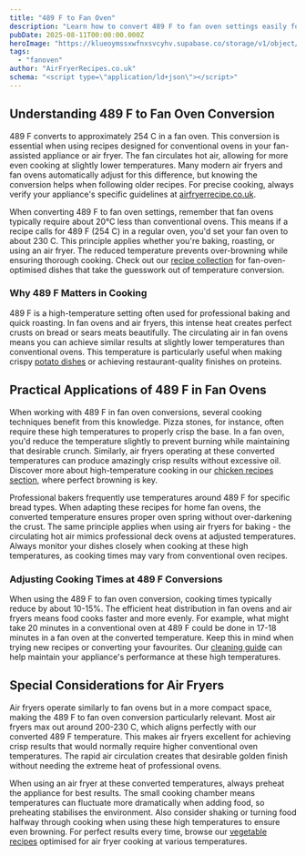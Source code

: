 ```yaml
---
title: "489 F to Fan Oven"
description: "Learn how to convert 489 F to fan oven settings easily for flawless air fryer and oven results every time. Get precise temperatures now!"
pubDate: 2025-08-11T00:00:00.000Z
heroImage: "https://klueoymssxwfnxsvcyhv.supabase.co/storage/v1/object/public/md/489-f-to-fan-oven-c94cafae.png"
tags:
  - "fanoven"
author: "AirFryerRecipes.co.uk"
schema: "<script type=\"application/ld+json\"></script>"
---
```


<h2>Understanding 489 F to Fan Oven Conversion</h2>
<p>489 F converts to approximately 254 C in a fan oven. This conversion is essential when using recipes designed for conventional ovens in your fan-assisted appliance or air fryer. The fan circulates hot air, allowing for more even cooking at slightly lower temperatures. Many modern air fryers and fan ovens automatically adjust for this difference, but knowing the conversion helps when following older recipes. For precise cooking, always verify your appliance's specific guidelines at <a href=https://www.airfryerrecipe.co.uk/air-fryer-conversion-chart>airfryerrecipe.co.uk</a>.</p>

<p>When converting 489 F to fan oven settings, remember that fan ovens typically require about 20°C less than conventional ovens. This means if a recipe calls for 489 F (254 C) in a regular oven, you'd set your fan oven to about 230 C. This principle applies whether you're baking, roasting, or using an air fryer. The reduced temperature prevents over-browning while ensuring thorough cooking. Check out our <a href=https://www.airfryerrecipe.co.uk/recipes>recipe collection</a> for fan-oven-optimised dishes that take the guesswork out of temperature conversion.</p>

<h3>Why 489 F Matters in Cooking</h3>
<p>489 F is a high-temperature setting often used for professional baking and quick roasting. In fan ovens and air fryers, this intense heat creates perfect crusts on bread or sears meats beautifully. The circulating air in fan ovens means you can achieve similar results at slightly lower temperatures than conventional ovens. This temperature is particularly useful when making crispy <a href=https://www.airfryerrecipe.co.uk/recipe-category/potatoes>potato dishes</a> or achieving restaurant-quality finishes on proteins.</p>

<h2>Practical Applications of 489 F in Fan Ovens</h2>
<p>When working with 489 F in fan oven conversions, several cooking techniques benefit from this knowledge. Pizza stones, for instance, often require these high temperatures to properly crisp the base. In a fan oven, you'd reduce the temperature slightly to prevent burning while maintaining that desirable crunch. Similarly, air fryers operating at these converted temperatures can produce amazingly crisp results without excessive oil. Discover more about high-temperature cooking in our <a href=https://www.airfryerrecipe.co.uk/recipe-category/chicken>chicken recipes section</a>, where perfect browning is key.</p>

<p>Professional bakers frequently use temperatures around 489 F for specific bread types. When adapting these recipes for home fan ovens, the converted temperature ensures proper oven spring without over-darkening the crust. The same principle applies when using air fryers for baking - the circulating hot air mimics professional deck ovens at adjusted temperatures. Always monitor your dishes closely when cooking at these high temperatures, as cooking times may vary from conventional oven recipes.</p>

<h3>Adjusting Cooking Times at 489 F Conversions</h3>
<p>When using the 489 F to fan oven conversion, cooking times typically reduce by about 10-15%. The efficient heat distribution in fan ovens and air fryers means food cooks faster and more evenly. For example, what might take 20 minutes in a conventional oven at 489 F could be done in 17-18 minutes in a fan oven at the converted temperature. Keep this in mind when trying new recipes or converting your favourites. Our <a href=https://www.airfryerrecipe.co.uk/air-fryer-cleaner>cleaning guide</a> can help maintain your appliance's performance at these high temperatures.</p>

<h2>Special Considerations for Air Fryers</h2>
<p>Air fryers operate similarly to fan ovens but in a more compact space, making the 489 F to fan oven conversion particularly relevant. Most air fryers max out around 200-230 C, which aligns perfectly with our converted 489 F temperature. This makes air fryers excellent for achieving crisp results that would normally require higher conventional oven temperatures. The rapid air circulation creates that desirable golden finish without needing the extreme heat of professional ovens.</p>

<p>When using an air fryer at these converted temperatures, always preheat the appliance for best results. The small cooking chamber means temperatures can fluctuate more dramatically when adding food, so preheating stabilises the environment. Also consider shaking or turning food halfway through cooking when using these high temperatures to ensure even browning. For perfect results every time, browse our <a href=https://www.airfryerrecipe.co.uk/recipe-category/vegetables>vegetable recipes</a> optimised for air fryer cooking at various temperatures.</p>